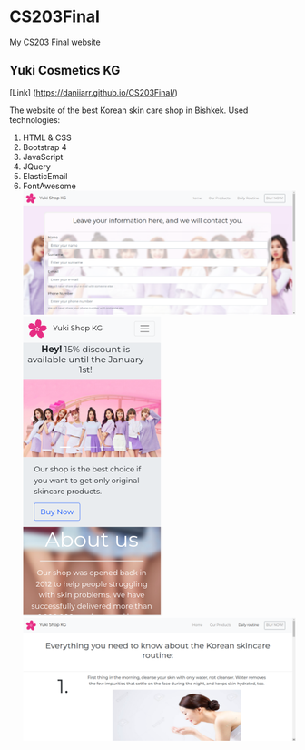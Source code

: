 # CS203Final

My CS203 Final website
## Yuki Cosmetics KG	
[Link] (https://daniiarr.github.io/CS203Final/)

The website of the best Korean skin care shop in Bishkek. 
Used technologies:
1. HTML & CSS
2. Bootstrap 4
3. JavaScript
4. JQuery
5. ElasticEmail 
6. FontAwesome 
![Yuki screenshot](/img/yuki1.png)
![Yuki screenshot](/img/yuki2.png)
![Yuki screenshot](/img/yuki3.png)
